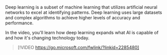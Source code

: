 Deep learning is a subset of machine learning that utilizes artificial neural networks to excel at identifying patterns. Deep learning uses large datasets and complex algorithms to achieve higher levels of accuracy and performance.

In the video, you'll learn how deep learning expands what AI is capable of and how it's changing technology today.

> [!VIDEO https://go.microsoft.com/fwlink/?linkid=2285480]

